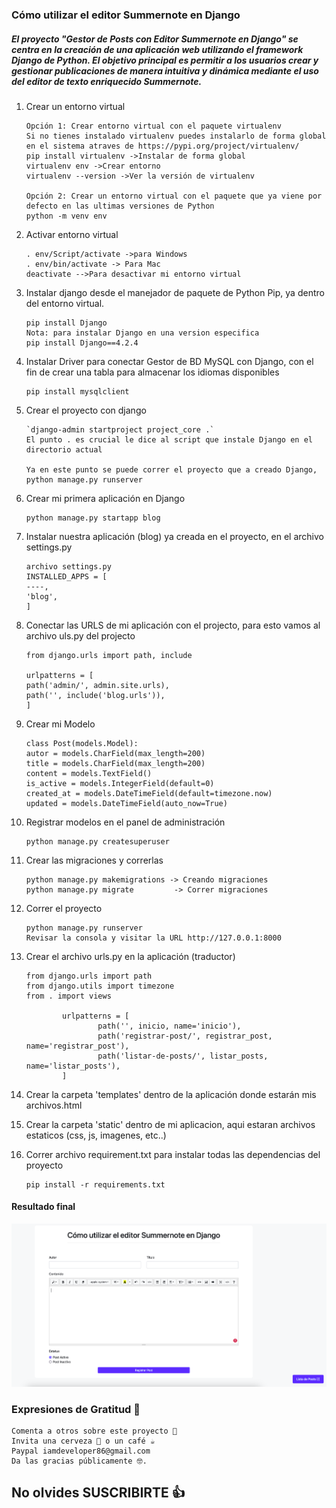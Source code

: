 ### Cómo utilizar el editor Summernote en Django

##### El proyecto "Gestor de Posts con Editor Summernote en Django" se centra en la creación de una aplicación web utilizando el framework Django de Python. El objetivo principal es permitir a los usuarios crear y gestionar publicaciones de manera intuitiva y dinámica mediante el uso del editor de texto enriquecido Summernote.

1.  Crear un entorno virtual

        Opción 1: Crear entorno virtual con el paquete virtualenv
        Si no tienes instalado virtualenv puedes instalarlo de forma global en el sistema atraves de https://pypi.org/project/virtualenv/
        pip install virtualenv ->Instalar de forma global
        virtualenv env ->Crear entorno
        virtualenv --version ->Ver la versión de virtualenv

        Opción 2: Crear un entorno virtual con el paquete que ya viene por defecto en las ultimas versiones de Python
        python -m venv env

2.  Activar entorno virtual

        . env/Script/activate ->para Windows
        . env/bin/activate -> Para Mac
        deactivate -->Para desactivar mi entorno virtual

3.  Instalar django desde el manejador de paquete de Python Pip, ya dentro del entorno virtual.

        pip install Django
        Nota: para instalar Django en una version especifica
        pip install Django==4.2.4

4.  Instalar Driver para conectar Gestor de BD MySQL con Django, con el fin de crear una tabla para almacenar los idiomas disponibles

        pip install mysqlclient

5.  Crear el proyecto con django

        `django-admin startproject project_core .`
        El punto . es crucial le dice al script que instale Django en el directorio actual

        Ya en este punto se puede correr el proyecto que a creado Django,
        python manage.py runserver

6.  Crear mi primera aplicación en Django

        python manage.py startapp blog

7.  Instalar nuestra aplicación (blog) ya creada en el proyecto, en el archivo settings.py

        archivo settings.py
        INSTALLED_APPS = [
        ----,
        'blog',
        ]

8.  Conectar las URLS de mi aplicación con el projecto, para esto vamos al archivo uls.py del projecto

        from django.urls import path, include

        urlpatterns = [
        path('admin/', admin.site.urls),
        path('', include('blog.urls')),
        ]

9.  Crear mi Modelo

        class Post(models.Model):
        autor = models.CharField(max_length=200)
        title = models.CharField(max_length=200)
        content = models.TextField()
        is_active = models.IntegerField(default=0)
        created_at = models.DateTimeField(default=timezone.now)
        updated = models.DateTimeField(auto_now=True)

10. Registrar modelos en el panel de administración

        python manage.py createsuperuser

11. Crear las migraciones y correrlas

        python manage.py makemigrations -> Creando migraciones
        python manage.py migrate         -> Correr migraciones

12. Correr el proyecto

        python manage.py runserver
        Revisar la consola y visitar la URL http://127.0.0.1:8000

13. Crear el archivo urls.py en la aplicación (traductor)

        from django.urls import path
        from django.utils import timezone
        from . import views

                urlpatterns = [
                        path('', inicio, name='inicio'),
                        path('registrar-post/', registrar_post, name='registrar_post'),
                        path('listar-de-posts/', listar_posts, name='listar_posts'),
                ]

14. Crear la carpeta 'templates' dentro de la aplicación donde estarán mis archivos.html

15. Crear la carpeta 'static' dentro de mi aplicacion, aqui estaran archivos
    estaticos (css, js, imagenes, etc..)

16. Correr archivo requirement.txt para instalar todas las dependencias del proyecto

        pip install -r requirements.txt

#### Resultado final

![](https://raw.githubusercontent.com/urian121/imagenes-proyectos-github/master/resultado_final_Summernote.png)

### Expresiones de Gratitud 🎁

    Comenta a otros sobre este proyecto 📢
    Invita una cerveza 🍺 o un café ☕
    Paypal iamdeveloper86@gmail.com
    Da las gracias públicamente 🤓.

## No olvides SUSCRIBIRTE 👍
